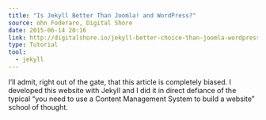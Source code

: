 ```yaml
---
title: "Is Jekyll Better Than Joomla! and WordPress?"
source: ohn Foderaro, Digital Shore
date: 2015-06-14 20:16
link: http://digitalshore.io/jekyll-better-choice-than-joomla-wordpress/
type: Tutorial
tool:
  - jekyll
---
```

I’ll admit, right out of the gate, that this article is completely biased. I developed this website with Jekyll and I did it in direct defiance of the typical “you need to use a Content Management System to build a website” school of thought.





